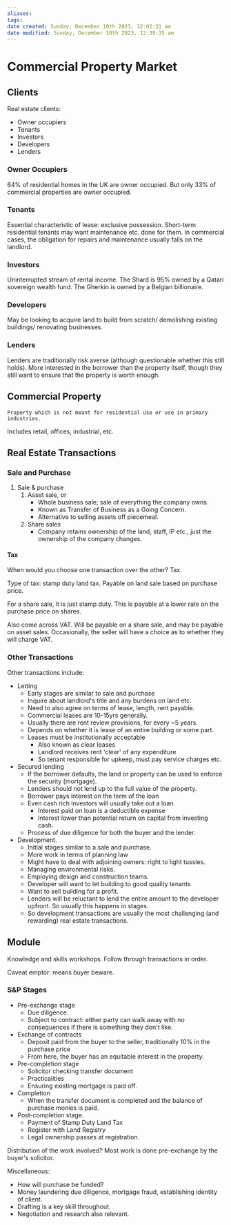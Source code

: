 ```yaml
---
aliases: 
tags: 
date created: Sunday, December 10th 2023, 12:02:31 am
date modified: Sunday, December 10th 2023, 12:39:35 am
---
```


# Commercial Property Market

## Clients

Real estate clients:

- Owner occupiers
- Tenants
- Investors
- Developers
- Lenders

### Owner Occupiers

64% of residential homes in the UK are owner occupied. But only 33% of commercial properties are owner occupied.

### Tenants

Essential characteristic of lease: exclusive possession. Short-term residential tenants may want maintenance etc. done for them. In commercial cases, the obligation for repairs and maintenance usually falls on the landlord.

### Investors

Uninterrupted stream of rental income. The Shard is 95% owned by a Qatari sovereign wealth fund. The Gherkin is owned by a Belgian billionaire.

### Developers

May be looking to acquire land to build from scratch/ demolishing existing buildings/ renovating businesses.

### Lenders

Lenders are traditionally risk averse (although questionable whether this still holds). More interested in the borrower than the property itself, though they still want to ensure that the property is worth enough.

## Commercial Property

```ad-defn
Property which is not meant for residential use or use in primary industries. 
```

Includes retail, offices, industrial, etc.

## Real Estate Transactions

### Sale and Purchase

1. Sale & purchase
	1. Asset sale, or
		- Whole business sale; sale of everything the company owns.
		- Known as Transfer of Business as a Going Concern.
		- Alternative to selling assets off piecemeal.
	2. Share sales
		- Company retains ownership of the land, staff, IP etc., just the ownership of the company changes.

#### Tax

When would you choose one transaction over the other? Tax.

Type of tax: stamp duty land tax. Payable on land sale based on purchase price.

For a share sale, it is just stamp duty. This is payable at a lower rate on the purchase price on shares.

Also come across VAT. Will be payable on a share sale, and may be payable on asset sales. Occasionally, the seller will have a choice as to whether they will charge VAT.

### Other Transactions

Other transactions include:

- Letting
	- Early stages are similar to sale and purchase
	- Inquire about landlord's title and any burdens on land etc.
	- Need to also agree on terms of lease, length, rent payable.
	- Commercial leases are 10-15yrs generally.
	- Usually there are rent review provisions, for every ~5 years.
	- Depends on whether it is lease of an entire building or some part.
	- Leases must be institutionally acceptable
		- Also known as clear leases
		- Landlord receives rent 'clear' of any expenditure
		- So tenant responsible for upkeep, must pay service charges etc.  
- Secured lending
	- If the borrower defaults, the land or property can be used to enforce the security (mortgage).
	- Lenders should not lend up to the full value of the property.
	- Borrower pays interest on the term of the loan
	- Even cash rich investors will usually take out a loan.
		- Interest paid on loan is a deductible expense
		- Interest lower than potential return on capital from investing cash.
	- Process of due diligence for both the buyer and the lender.
- Development.
	- Initial stages similar to a sale and purchase.
	- More work in terms of planning law
	- Might have to deal with adjoining owners: right to light tussles.
	- Managing environmental risks.
	- Employing design and construction teams.
	- Developer will want to let building to good quality tenants
	- Want to sell building for a profit.
	- Lenders will be reluctant to lend the entire amount to the developer upfront. So usually this happens in stages.
	- So development transactions are usually the most challenging (and rewarding) real estate transactions.

## Module

Knowledge and skills workshops. Follow through transactions in order.

Caveat emptor: means buyer beware.

### S&P Stages

- Pre-exchange stage
	- Due diligence.
	- Subject to contract: either party can walk away with no consequences if there is something they don't like.
- Exchange of contracts
	- Deposit paid from the buyer to the seller, traditionally 10% in the purchase price
	- From here, the buyer has an equitable interest in the property.
- Pre-completion stage
	- Solicitor checking transfer document
	- Practicalities
	- Ensuring existing mortgage is paid off.
- Completion
	- When the transfer document is completed and the balance of purchase monies is paid.
- Post-completion stage.
	- Payment of Stamp Duty Land Tax
	- Register with Land Registry
	- Legal ownership passes at registration.

Distribution of the work involved? Most work is done pre-exchange by the buyer's solicitor.

Miscellaneous:

- How will purchase be funded?
- Money laundering due diligence, mortgage fraud, establishing identity of client.
- Drafting is a key skill throughout.
- Negotiation and research also relevant.
